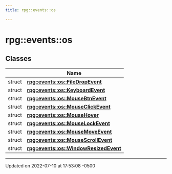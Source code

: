 ```yaml
---
title: rpg::events::os

---
```


# rpg::events::os



## Classes

|                | Name           |
| -------------- | -------------- |
| struct | **[rpg::events::os::FileDropEvent](/engine/Classes/structrpg_1_1events_1_1os_1_1_file_drop_event/)**  |
| struct | **[rpg::events::os::KeyboardEvent](/engine/Classes/structrpg_1_1events_1_1os_1_1_keyboard_event/)**  |
| struct | **[rpg::events::os::MouseBtnEvent](/engine/Classes/structrpg_1_1events_1_1os_1_1_mouse_btn_event/)**  |
| struct | **[rpg::events::os::MouseClickEvent](/engine/Classes/structrpg_1_1events_1_1os_1_1_mouse_click_event/)**  |
| struct | **[rpg::events::os::MouseHover](/engine/Classes/structrpg_1_1events_1_1os_1_1_mouse_hover/)**  |
| struct | **[rpg::events::os::MouseLockEvent](/engine/Classes/structrpg_1_1events_1_1os_1_1_mouse_lock_event/)**  |
| struct | **[rpg::events::os::MouseMoveEvent](/engine/Classes/structrpg_1_1events_1_1os_1_1_mouse_move_event/)**  |
| struct | **[rpg::events::os::MouseScrollEvent](/engine/Classes/structrpg_1_1events_1_1os_1_1_mouse_scroll_event/)**  |
| struct | **[rpg::events::os::WindowResizedEvent](/engine/Classes/structrpg_1_1events_1_1os_1_1_window_resized_event/)**  |






-------------------------------

Updated on 2022-07-10 at 17:53:08 -0500